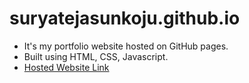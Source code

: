 # suryatejasunkoju.github.io
+ It's my portfolio website hosted on GitHub pages.
+ Built using HTML, CSS, Javascript.
+ <a href="https://suryatejasunkoju.github.io/">Hosted Website Link</a>
